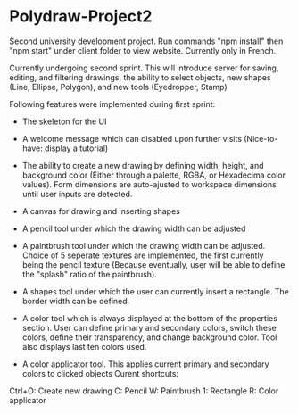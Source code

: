 # Polydraw-Project2
Second university development project. Run commands "npm install" then "npm start" under client folder to view website. Currently only in French.

Currently undergoing second sprint. This will introduce server for saving, editing, and filtering drawings, the ability to select objects, new shapes (Line, Ellipse, Polygon), and new tools (Eyedropper, Stamp)

Following features were implemented during first sprint:

  - The skeleton for the UI

  - A welcome message which can disabled upon further visits (Nice-to-have: display a tutorial)

  - The ability to create a new drawing by defining width, height, and background color (Either through a palette, RGBA, or Hexadecima
  color values). Form dimensions are auto-ajusted to workspace dimensions until user inputs are detected.

  - A canvas for drawing and inserting shapes

  - A pencil tool under which the drawing width can be adjusted

  - A paintbrush tool under which the drawing width can be adjusted. Choice of 5 seperate textures are implemented, the first currently  
  being the pencil texture (Because eventually, user will be able to define the "splash" ratio of the paintbrush).

  - A shapes tool under which the user can currently insert a rectangle. The border width can be defined.

  - A color tool which is always displayed at the bottom of the properties section. User can define primary and secondary colors, switch 
  these colors, define their transparency, and change background color. Tool also displays last ten colors used.

  - A color applicator tool. This applies current primary and secondary colors to clicked objects
  Curent shortcuts:

Ctrl+O: Create new drawing
C: Pencil
W: Paintbrush
1: Rectangle
R: Color applicator

